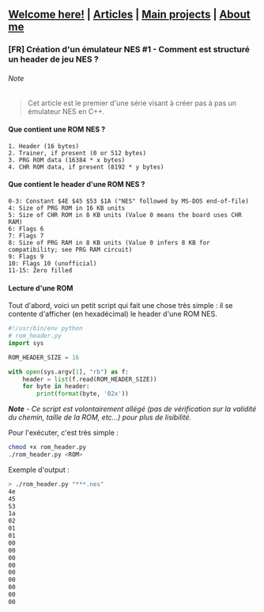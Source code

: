 ## [Welcome here!](https://vpenando.github.io) | [Articles](https://vpenando.github.io/articles.html) | [Main projects](https://vpenando.github.io/projects.html) | [About me](https://vpenando.github.io/about.html)

### [FR] Création d'un émulateur NES #1 - Comment est structuré un header de jeu NES ?

###### Note
> Cet article est le premier d'une série visant à créer pas à pas un émulateur NES en C++.

#### Que contient une ROM NES ?
```
1. Header (16 bytes)
2. Trainer, if present (0 or 512 bytes)
3. PRG ROM data (16384 * x bytes)
4. CHR ROM data, if present (8192 * y bytes)
```

#### Que contient le header d'une ROM NES ?
```
0-3: Constant $4E $45 $53 $1A ("NES" followed by MS-DOS end-of-file)
4: Size of PRG ROM in 16 KB units
5: Size of CHR ROM in 8 KB units (Value 0 means the board uses CHR RAM)
6: Flags 6
7: Flags 7
8: Size of PRG RAM in 8 KB units (Value 0 infers 8 KB for compatibility; see PRG RAM circuit)
9: Flags 9
10: Flags 10 (unofficial)
11-15: Zero filled
```

#### Lecture d'une ROM
Tout d'abord, voici un petit script qui fait une chose très simple : il se contente d'afficher (en hexadécimal) le header d'une ROM NES.
```py
#!/usr/bin/env python
# rom_header.py
import sys

ROM_HEADER_SIZE = 16

with open(sys.argv[1], "rb") as f:
    header = list(f.read(ROM_HEADER_SIZE))
    for byte in header:
        print(format(byte, '02x'))
```
***Note** - Ce script est volontairement allégé (pas de vérification sur la validité du chemin, taille de la ROM, etc...) pour plus de lisibilité.*

Pour l'exécuter, c'est très simple :
```sh
chmod +x rom_header.py
./rom_header.py <ROM>
```
Exemple d'output :
```sh
> ./rom_header.py "***.nes"
4e
45
53
1a
02
01
01
00
00
00
00
00
00
00
00
00
```
